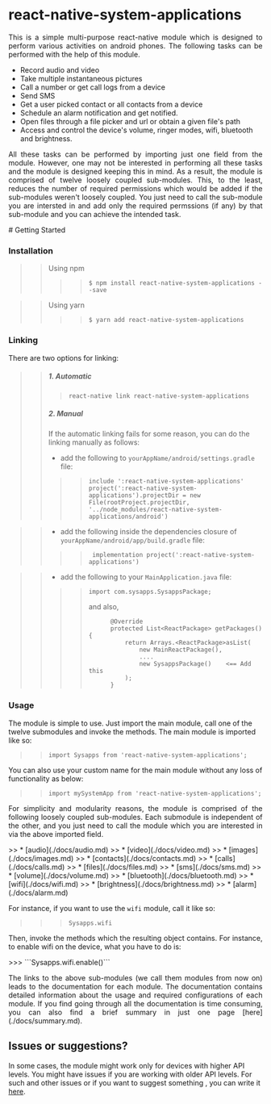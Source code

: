 # react-native-system-applications

<p style = "text-align: justify">This is a simple multi-purpose react-native module which is designed to perform various activities on android phones. The following tasks can be performed with the help of this module.</p>

* Record audio and video
* Take multiple instantaneous pictures
* Call a number or get call logs from a device
* Send SMS
* Get a user picked contact or all contacts from a device
* Schedule an alarm notification and get notified.
* Open files through a file picker and url or obtain a given file's path
* Access and control the device's volume, ringer modes, wifi, bluetooth and brightness.

<p style = "text-align: justify">All these tasks can be performed by importing just one field from the module. However, one may not be interested in performing all these tasks and the module is designed keeping this in mind. As a result, the module is comprised of twelve loosely coupled sub-modules. This, to the least, reduces the number of required permissions which would be added if the sub-modules weren't loosely coupled. You just need to call the sub-module you are intersted in and add only the required permssions (if any) by that sub-module and you can achieve the intended task.</p>
# Getting Started

### Installation

>>Using npm
>>
>>>>```$ npm install react-native-system-applications --save```

>>Using yarn
>>
>>>>```$ yarn add react-native-system-applications```

### Linking
There are two options for linking:
>>##### 1. Automatic
>>>```react-native link react-native-system-applications```
>>##### 2. Manual
>>If the automatic linking fails for some reason, you can do the linking manually as follows:
>> * add the following to <code>yourAppName/android/settings.gradle</code> file:
>> >> ```
>> >> include ':react-native-system-applications'
>> >> project(':react-native-system-applications').projectDir = new File(rootProject.projectDir, '../node_modules/react-native-system-applications/android')
>> >> ```

>> * add the following inside the dependencies closure of  <code>yourAppName/android/app/build.gradle</code> file:
>> >> ```
>> >>  implementation project(':react-native-system-applications')
>> >> ```

>> * add the following to your <code>MainApplication.java</code> file:
>> >> ```
>> >> import com.sysapps.SysappsPackage;
>> >> ```
>> >> and also,
>> >> ```
>> >> 		@Override
>> >> 		protected List<ReactPackage> getPackages() {
>> >>			return Arrays.<ReactPackage>asList(
>> >>				new MainReactPackage(),
>> >>				....
>> >>				new SysappsPackage()    <== Add this
>> >>			);
>> >>		}
>> >> ```
>>

### Usage
The module is simple to use. Just import the main module, call one of the twelve submodules and invoke the methods. The main module is imported like so:

>>```import Sysapps from 'react-native-system-applications';```

You can also use your custom name for the main module without any loss of functionality as below:
>>```import mySystemApp from 'react-native-system-applications';```

<p style = "text-align: justify">For simplicity and modularity reasons, the module is comprised of the following loosely coupled sub-modules. Each submodule is independent of the other, and you just need to call the module which you are interested in via the above imported field.</p>
>> * [audio](./docs/audio.md)
>> * [video](./docs/video.md)
>> * [images](./docs/images.md)
>> * [contacts](./docs/contacts.md)
>> * [calls](./docs/calls.md)
>> * [files](./docs/files.md)
>> * [sms](./docs/sms.md)
>> * [volume](./docs/volume.md)
>> * [bluetooth](./docs/bluetooth.md)
>> * [wifi](./docs/wifi.md)
>> * [brightness](./docs/brightness.md)
>> * [alarm](./docs/alarm.md)

<p style = "text-align: justify">For instance, if you want to use the <code>wifi</code> module, call it like so:

>>>```Sysapps.wifi```
<p style = "text-align: justify">Then, invoke the methods which the resulting object contains. For instance, to enable wifi on the device, what you have to do is: </p>
>>> ```Sysapps.wifi.enable()```

<p style = "text-align: justify">The links to the above sub-modules (we call them modules from now on) leads to the documentation for each module. The documentation contains detailed information about the usage and required configurations of each module. If you find going through all the documentation is time consuming, you can also find a brief summary in just one page [here](./docs/summary.md).</p>

## Issues or suggestions?
In some cases, the module might work only for devices with higher API levels. You might have issues if you are working with older API levels. For such and other  issues or if you want to suggest something , you can write it [here](https://github.com/Asaye/react-native-system-applications/issues).

```

```


